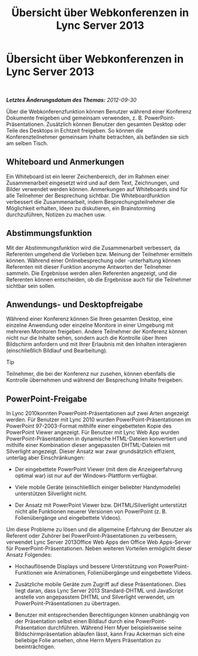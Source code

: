 ﻿---
title: Übersicht über Webkonferenzen in Lync Server 2013
TOCTitle: Übersicht über Webkonferenzen in Lync Server 2013
ms:assetid: 40616dc4-f705-4890-85bf-79f76a033a9b
ms:mtpsurl: https://technet.microsoft.com/de-de/library/Gg425913(v=OCS.15)
ms:contentKeyID: 49293794
ms.date: 05/19/2016
mtps_version: v=OCS.15
ms.translationtype: HT
---

# Übersicht über Webkonferenzen in Lync Server 2013

 

_**Letztes Änderungsdatum des Themas:** 2012-09-30_

Über die Webkonferenzfunktion können Benutzer während einer Konferenz Dokumente freigeben und gemeinsam verwenden, z. B. PowerPoint-Präsentationen. Zusätzlich können Benutzer den gesamten Desktop oder Teile des Desktops in Echtzeit freigeben. So können die Konferenzteilnehmer gemeinsam Inhalte betrachten, als befänden sie sich am selben Tisch.

## Whiteboard und Anmerkungen

Ein Whiteboard ist ein leerer Zeichenbereich, der im Rahmen einer Zusammenarbeit eingesetzt wird und auf dem Text, Zeichnungen, und Bilder verwendet werden können. Anmerkungen auf Whiteboards sind für alle Teilnehmer der Besprechung sichtbar. Die Whiteboardfunktion verbessert die Zusammenarbeit, indem Besprechungsteilnehmer die Möglichkeit erhalten, Ideen zu diskutieren, ein Brainstorming durchzuführen, Notizen zu machen usw.

## Abstimmungsfunktion

Mit der Abstimmungsfunktion wird die Zusammenarbeit verbessert, da Referenten umgehend die Vorlieben bzw. Meinung der Teilnehmer ermitteln können. Während einer Onlinebesprechung oder -unterhaltung können Referenten mit dieser Funktion anonyme Antworten der Teilnehmer sammeln. Die Ergebnisse werden allen Referenten angezeigt, und die Referenten können entscheiden, ob die Ergebnisse auch für die Teilnehmer sichtbar sein sollen.

## Anwendungs- und Desktopfreigabe

Während einer Konferenz können Sie Ihren gesamten Desktop, eine einzelne Anwendung oder einzelne Monitore in einer Umgebung mit mehreren Monitoren freigeben. Andere Teilnehmer der Konferenz können nicht nur die Inhalte sehen, sondern auch die Kontrolle über Ihren Bildschirm anfordern und mit Ihrer Erlaubnis mit den Inhalten interagieren (einschließlich Bildlauf und Bearbeitung).


> [!TIP]
> Teilnehmer, die bei der Konferenz nur zusehen, können ebenfalls die Kontrolle übernehmen und während der Besprechung Inhalte freigeben.



## PowerPoint-Freigabe

In Lync 2010konnten PowerPoint-Präsentationen auf zwei Arten angezeigt werden. Für Benutzer mit Lync 2010 wurden PowerPoint-Präsentationen im PowerPoint 97-2003-Format mithilfe einer eingebetteten Kopie des PowerPoint Viewer angezeigt. Für Benutzer mit Lync Web App wurden PowerPoint-Präsentationen in dynamische HTML-Dateien konvertiert und mithilfe einer Kombination dieser angepassten DHTML-Dateien mit Silverlight angezeigt. Dieser Ansatz war zwar grundsätzlich effizient, unterlag aber Einschränkungen:

  - Der eingebettete PowerPoint Viewer (mit dem die Anzeigeerfahrung optimal war) ist nur auf der Windows-Plattform verfügbar.

  - Viele mobile Geräte (einschließlich einiger beliebter Handymodelle) unterstützen Silverlight nicht.

  - Der Ansatz mit PowerPoint Viewer bzw. DHTML/Silverlight unterstützt nicht alle Funktionen neuerer Versionen von PowerPoint (z. B. Folienübergänge und eingebettete Videos).

Um diese Probleme zu lösen und die allgemeine Erfahrung der Benutzer als Referent oder Zuhörer bei PowerPoint-Präsentationen zu verbessern, verwendet Lync Server 2013Office Web Apps den Office Web Apps-Server für PowerPoint-Präsentationen. Neben weiteren Vorteilen ermöglicht dieser Ansatz Folgendes:

  - Hochauflösende Displays und bessere Unterstützung von PowerPoint-Funktionen wie Animationen, Folienübergänge und eingebettete Videos.

  - Zusätzliche mobile Geräte zum Zugriff auf diese Präsentationen. Dies liegt daran, dass Lync Server 2013 Standard-DHTML und JavaScript anstelle von angepasstem DHTML und Silverlight verwendet, um PowerPoint-Präsentationen zu übertragen.

  - Benutzer mit entsprechenden Berechtigungen können unabhängig von der Präsentation selbst einen Bildlauf durch eine PowerPoint-Präsentation durchführen. Während Herr Myer beispielsweise seine Bildschirmpräsentation ablaufen lässt, kann Frau Ackerman sich eine beliebige Folie ansehen, ohne Herrn Myers Präsentation zu beeinträchtigen.

